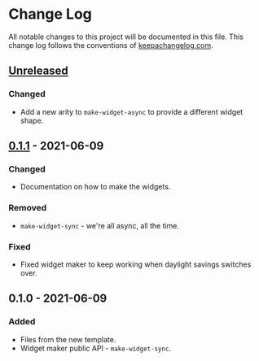 # Change Log
All notable changes to this project will be documented in this file. This change log follows the conventions of [keepachangelog.com](http://keepachangelog.com/).

## [Unreleased]
### Changed
- Add a new arity to `make-widget-async` to provide a different widget shape.

## [0.1.1] - 2021-06-09
### Changed
- Documentation on how to make the widgets.

### Removed
- `make-widget-sync` - we're all async, all the time.

### Fixed
- Fixed widget maker to keep working when daylight savings switches over.

## 0.1.0 - 2021-06-09
### Added
- Files from the new template.
- Widget maker public API - `make-widget-sync`.

[Unreleased]: https://github.com/charles/clojure-tutorial/compare/0.1.1...HEAD
[0.1.1]: https://github.com/charles/clojure-tutorial/compare/0.1.0...0.1.1
